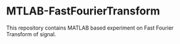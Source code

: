 # MTLAB-FastFourierTransform
This repository contains MATLAB based experiment on Fast Fourier Transform of signal.
